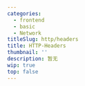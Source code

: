 ```yaml
---
categories:
  - frontend
  - basic
  - Network
titleSlug: http/headers
title: HTTP-Headers
thumbnail: ''
description: 暂无
wip: true
top: false
---
```


